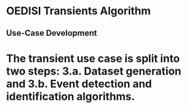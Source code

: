 # OEDISI Transients Algorithm

## Use-Case Development
# The transient use case is split into two steps: 3.a. Dataset generation and 3.b. Event detection and identification algorithms.
